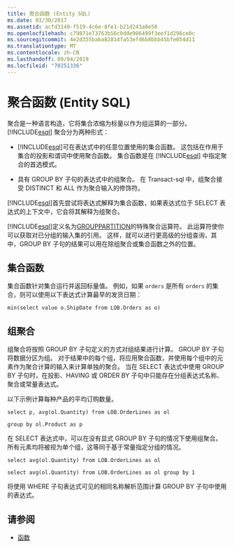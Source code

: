 ```yaml
---
title: 聚合函数 (Entity SQL)
ms.date: 03/30/2017
ms.assetid: acfd3149-f519-4c6e-8fe1-b21d243a0e58
ms.openlocfilehash: c79071e73763b56c0dde906499f3eef1d296ce0c
ms.sourcegitcommit: 4e2d355baba82814fa53efd6b8bbb45bfe054d11
ms.translationtype: MT
ms.contentlocale: zh-CN
ms.lasthandoff: 09/04/2019
ms.locfileid: "70251336"
---
```

# <a name="aggregate-functions-entity-sql"></a>聚合函数 (Entity SQL)
聚合是一种语言构造，它将集合浓缩为标量以作为组运算的一部分。 [!INCLUDE[esql](../../../../../../includes/esql-md.md)] 聚合分为两种形式：  
  
- [!INCLUDE[esql](../../../../../../includes/esql-md.md)]可在表达式中的任意位置使用的集合函数。 这包括在作用于集合的投影和谓词中使用聚合函数。 集合函数是在 [!INCLUDE[esql](../../../../../../includes/esql-md.md)] 中指定聚合的首选模式。  
  
- 具有 GROUP BY 子句的表达式中的组聚合。 在 Transact-sql 中，组聚合接受 DISTINCT 和 ALL 作为聚合输入的修饰符。  
  
 [!INCLUDE[esql](../../../../../../includes/esql-md.md)]首先尝试将表达式解释为集合函数，如果表达式位于 SELECT 表达式的上下文中，它会将其解释为组聚合。  
  
 [!INCLUDE[esql](../../../../../../includes/esql-md.md)]定义名为[GROUPPARTITION](grouppartition-entity-sql.md)的特殊聚合运算符。 此运算符使你可以获取对已分组的输入集的引用。 这样，就可以进行更高级的分组查询，其中，GROUP BY 子句的结果可以用在除组聚合或集合函数之外的位置。  
  
## <a name="collection-functions"></a>集合函数  
 集合函数针对集合运行并返回标量值。 例如，如果 `orders` 是所有 `orders` 的集合，则可以使用以下表达式计算最早的发货日期：  
  
 `min(select value o.ShipDate from LOB.Orders as o)`  
  
## <a name="group-aggregates"></a>组聚合  
 组聚合将按照 GROUP BY 子句定义的方式对组结果进行计算。 GROUP BY 子句将数据分区为组。 对于结果中的每个组，将应用聚合函数，并使用每个组中的元素作为聚合计算的输入来计算单独的聚合。 当在 SELECT 表达式中使用 GROUP BY 子句时，在投影、HAVING 或 ORDER BY 子句中只能存在分组表达式名称、聚合或常量表达式。  
  
 以下示例计算每种产品的平均订购数量。  
  
 `select p, avg(ol.Quantity) from LOB.OrderLines as ol`  
  
 `group by ol.Product as p`  
  
 在 SELECT 表达式中，可以在没有显式 GROUP BY 子句的情况下使用组聚合。 所有元素均将被视为单个组，这等同于基于常量指定分组的情况。  
  
 `select avg(ol.Quantity) from LOB.OrderLines as ol`  
  
 `select avg(ol.Quantity) from LOB.OrderLines as ol group by 1`  
  
 将使用 WHERE 子句表达式可见的相同名称解析范围计算 GROUP BY 子句中使用的表达式。  
  
## <a name="see-also"></a>请参阅

- [函数](functions-entity-sql.md)
